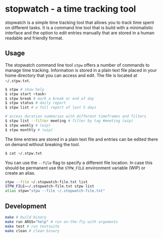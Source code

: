 
# stopwatch - a time tracking tool

stopwatch is a simple time tracking tool that allows you to track time spent on
different tasks. It is a command line tool that is build with a minimalistic
interface and the option to edit entries manually that are stored in a human
readable and friendly format.

## Usage

The stopwatch command line tool `stpw` offers a number of commands to manage
time tracking. Information is stored in a plain text file placed in your home
directory that you can access and edit. The file is located at `~/.stpw.txt`.

```bash
$ stpw # show help
$ stpw start <task>
$ stpw break # mark a break or end of day
$ stpw status # daily report
$ stpw list # a full report of last 5 days

# access duration summaries with different timeframes and filters
$ stpw list --filter meeting # filter by tag #meeting (wip)
$ stpw weekly # (wip)
$ stpw monthly # (wip)
```

The time entries are stored in a plain text file and entries can be edited
there on demand without breaking the tool.

```bash
$ cat ~/.stpw.txt
```

You can use the `--file` flag to specify a different file location. In case
this should be permanent use the `STPW_FILE` environment variable (WIP) or
create an alias.

```bash
stpw --file ~/.stopwatch-file.txt list
STPW_FILE=~/.stopwatch-file.txt stpw list
alias stpw="stpw --file ~/.stopwatch-file.txt"
```

## Development

```bash
make # build binary
make run ARGS="help" # run on-the-fly with arguments
make test # run testsuite
make clean # clean binary
```

